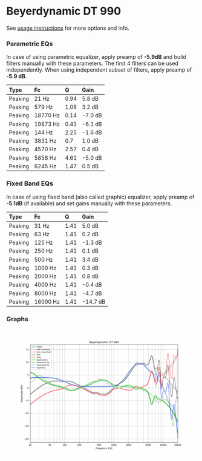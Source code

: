 # Beyerdynamic DT 990
See [usage instructions](https://github.com/jaakkopasanen/AutoEq#usage) for more options and info.

### Parametric EQs
In case of using parametric equalizer, apply preamp of **-5.9dB** and build filters manually
with these parameters. The first 4 filters can be used independently.
When using independent subset of filters, apply preamp of **-5.9 dB**.

| Type    | Fc       |    Q | Gain    |
|:--------|:---------|:-----|:--------|
| Peaking | 21 Hz    | 0.94 | 5.8 dB  |
| Peaking | 579 Hz   | 1.06 | 3.2 dB  |
| Peaking | 18770 Hz | 0.14 | -7.0 dB |
| Peaking | 19873 Hz | 0.41 | -6.1 dB |
| Peaking | 144 Hz   | 2.25 | -1.6 dB |
| Peaking | 3831 Hz  | 0.7  | 1.0 dB  |
| Peaking | 4570 Hz  | 2.57 | 0.4 dB  |
| Peaking | 5856 Hz  | 4.61 | -5.0 dB |
| Peaking | 6245 Hz  | 1.47 | 0.5 dB  |

### Fixed Band EQs
In case of using fixed band (also called graphic) equalizer, apply preamp of **-5.1dB**
(if available) and set gains manually with these parameters.

| Type    | Fc       |    Q | Gain     |
|:--------|:---------|:-----|:---------|
| Peaking | 31 Hz    | 1.41 | 5.0 dB   |
| Peaking | 63 Hz    | 1.41 | 0.2 dB   |
| Peaking | 125 Hz   | 1.41 | -1.3 dB  |
| Peaking | 250 Hz   | 1.41 | 0.1 dB   |
| Peaking | 500 Hz   | 1.41 | 3.4 dB   |
| Peaking | 1000 Hz  | 1.41 | 0.3 dB   |
| Peaking | 2000 Hz  | 1.41 | 0.8 dB   |
| Peaking | 4000 Hz  | 1.41 | -0.4 dB  |
| Peaking | 8000 Hz  | 1.41 | -4.7 dB  |
| Peaking | 16000 Hz | 1.41 | -14.7 dB |

### Graphs
![](./Beyerdynamic%20DT%20990.png)